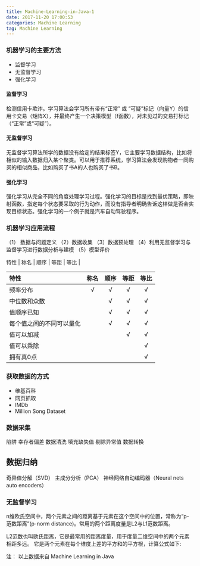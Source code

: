 ```yaml
---
title: Machine-Learning-in-Java-1
date: 2017-11-20 17:00:53
categories: Machine Learning
tag: Machine Learning
---
```

### 机器学习的主要方法
- 监督学习
- 无监督学习
- 强化学习
<!-- more -->
####  监督学习
检测信用卡欺诈。学习算法会学习所有带有“正常” 或 “可疑”标记（向量Y）的信用卡交易（矩阵X），并最终产生一个决策模型（f函数），对未见过的交易打标记（“正常”或“可疑”）。
####  无监督学习
无监督学习算法所学的数据没有给定的结果标签Y，它主要学习数据结构，比如将相似的输入数据归入某个聚类。可以用于推荐系统，学习算法会发现购物者一同购买的相似商品，比如购买了书A的人也购买了书B。
#### 强化学习
强化学习从完全不同的角度处理学习过程。强化学习的目标是找到最优策略，即映射函数，指定每个状态要采取的行为动作，而没有指导者明确告诉这样做是否会实现目标状态。强化学习的一个例子就是汽车自动驾驶程序。

### 机器学习应用流程
（1） 数据与问题定义
（2）数据收集
（3）数据预处理
（4）利用无监督学习与监督学习进行数据分析与建模
（5）模型评价

特性 | 称名 | 顺序 | 等距 | 等比 |

| 特性 | 称名 | 顺序 | 等距 | 等比 |
| :- | :-: | :-: | :-: | :-: |
| 频率分布 | √| √ | √ | √ |
| 中位数和众数 |  | √ | √ | √ |
| 值顺序已知 |   | √ | √ | √ |
| 每个值之间的不同可以量化 | | √ | √ | √ |
| 值可以加减 |  |  | √ | √ |
| 值可以乘除 |  |  |  | √ |
| 拥有真0点 |  |  |  | √ |

### 获取数据的方式
- 维基百科
- 网页抓取
- IMDb
- Million Song Dataset

### 数据采集
陷阱 幸存者偏差
数据清洗
填充缺失值
剔除异常值
数据转换
## 数据归纳
奇异值分解（SVD）
主成分分析（PCA）
神经网络自动编码器（Neural nets auto encoders）


### 无监督学习
n维欧氏空间中，两个元素之间的距离基于元素在这个空间中的位置，常称为“p-范数距离”(p-norm distance)。常用的两个距离度量是L2与L1范数距离。

L2范数也叫欧氏距离，它是最常用的距离度量，用于度量二维空间中的两个元素相距多远。
它是两个元素在每个维度上差的平方和的平方根，计算公式如下:









注： 以上数据来自 Machine Learning in Java
